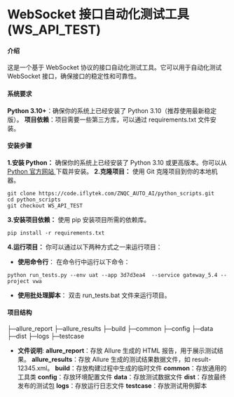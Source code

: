 # WebSocket 接口自动化测试工具 (WS_API_TEST)

#### 介绍

这是一个基于 WebSocket 协议的接口自动化测试工具。它可以用于自动化测试 WebSocket 接口，确保接口的稳定性和可靠性。

#### 系统要求

**Python 3.10+**：确保你的系统上已经安装了 Python 3.10（推荐使用最新稳定版）。
**项目依赖**：项目需要一些第三方库，可以通过 requirements.txt 文件安装。

#### 安装步骤

**1.安装 Python：**
确保你的系统上已经安装了 Python 3.10 或更高版本。你可以从 [Python 官方网站 ](https://www.python.org/downloads/?spm=5176.28103460.0.0.40f75d27PnqPkU)下载并安装。
**2.克隆项目：**
使用 Git 克隆项目到你的本地机器。

```
git clone https://code.iflytek.com/ZNQC_AUTO_AI/python_scripts.git
cd python_scripts
git checkout WS_API_TEST
```

**3.安装项目依赖：**
使用 pip 安装项目所需的依赖库。

```
pip install -r requirements.txt
```
**4.运行项目：**
你可以通过以下两种方式之一来运行项目：

* **使用命令行**：
  在命令行中运行以下命令：

```
python run_tests.py --env uat --app 3d7d3ea4  --service gateway_5.4 --project vwa
```

* **使用批处理脚本**：
  双击 run_tests.bat 文件来运行项目。

#### 项目结构
├─allure_report
├─allure_results
├─build
├─common
├─config
├─data
├─dist
├─logs
├─testcase

* **文件说明**:
**allure_report**：存放 Allure 生成的 HTML 报告，用于展示测试结果。
**allure_results**：存放 Allure 生成的测试结果数据文件，如 result-12345.xml。
**build**：存放构建过程中生成的临时文件
**common**：存放通用的工具类
**config**：存放环境配置文件
**data**：存放测试数据文件
**dist**：存放最终发布的测试包
**logs**：存放运行日志文件
**testcase**：存放测试用例脚本
